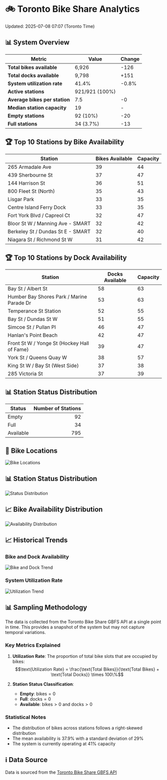 # 🚲 Toronto Bike Share Analytics

Updated: 2025-07-08 07:07 (Toronto Time)

## 📊 System Overview
| Metric | Value | Change |
|--------|-------|--------|
| **Total bikes available** | 6,926 | -126 |
| **Total docks available** | 9,798 | +151 |
| **System utilization rate** | 41.4% | -0.8% |
| **Active stations** | 921/921 (100%) |  |
| **Average bikes per station** | 7.5 | -0 |
| **Median station capacity** | 19 | - |
| **Empty stations** | 92 (10%) | -20 |
| **Full stations** | 34 (3.7%) | -13 |

## 🏆 Top 10 Stations by Bike Availability
| Station | Bikes Available | Capacity |
|---------|-----------------|----------|
| 265 Armadale Ave | 39 | 44 |
| 439 Sherbourne St | 37 | 47 |
| 144 Harrison St | 36 | 51 |
| 800 Fleet St (North) | 35 | 43 |
| Lisgar Park | 33 | 35 |
| Centre Island Ferry Dock | 33 | 35 |
| Fort York  Blvd / Capreol Ct | 32 | 47 |
| Bloor St W / Manning Ave - SMART | 32 | 42 |
| Berkeley St / Dundas St E - SMART | 32 | 40 |
| Niagara St / Richmond St W | 31 | 42 |

## 🏆 Top 10 Stations by Dock Availability
| Station | Docks Available | Capacity |
|---------|-----------------|----------|
| Bay St / Albert St | 58 | 63 |
| Humber Bay Shores Park / Marine Parade Dr | 53 | 63 |
| Temperance St Station | 52 | 55 |
| Bay St / Dundas St W | 51 | 55 |
| Simcoe St / Pullan Pl | 46 | 47 |
| Hanlan's Point Beach | 42 | 47 |
| Front St W / Yonge St (Hockey Hall of Fame) | 39 | 47 |
| York St / Queens Quay W | 38 | 57 |
| King St W / Bay St (West Side) | 37 | 38 |
| 285 Victoria St | 37 | 39 |

## 📊 Station Status Distribution
| Status     | Number of Stations |
|------------|-------------------:|
| Empty      | 92 |
| Full       | 34 |
| Available  | 795 |

## 📍 Bike Locations
![Bike Locations](docs/plots/location_plot.png)

## 📊 Station Status Distribution
![Status Distribution](docs/plots/status_distribution.png)

## 📈 Bike Availability Distribution
![Availability Distribution](docs/plots/availability_dist.png)

## 📈 Historical Trends
### Bike and Dock Availability
![Bike and Dock Trend](docs/plots/time_series/bike_dock_trend.png)

### System Utilization Rate
![Utilization Trend](docs/plots/time_series/utilization_trend.png)

## 📊 Sampling Methodology
The data is collected from the Toronto Bike Share GBFS API at a single point in time. This provides a snapshot of the system but may not capture temporal variations.

### Key Metrics Explained
1. **Utilization Rate**: The proportion of total bike slots that are occupied by bikes:
   $$\text{Utilization Rate} = \frac{\text{Total Bikes}}{\text{Total Bikes} + \text{Total Docks}} \times 100\%$$

2. **Station Status Classification**:
   - **Empty**: $\text{bikes} = 0$
   - **Full**: $\text{docks} = 0$
   - **Available**: $\text{bikes} > 0$ and $\text{docks} > 0$

### Statistical Notes
- The distribution of bikes across stations follows a right-skewed distribution
- The mean availability is 37.9% with a standard deviation of 29%
- The system is currently operating at 41% capacity

## ℹ️ Data Source
Data is sourced from the [Toronto Bike Share GBFS API](https://tor.publicbikesystem.net/ube/gbfs/v1/en/station_status)
